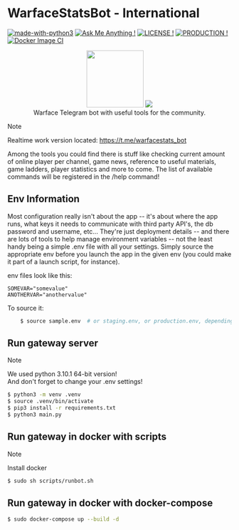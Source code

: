 # WarfaceStatsBot - International
[![made-with-python3](https://img.shields.io/badge/Made%20with-Python-1f425f.svg)](https://www.python.org/)
[![Ask Me Anything !](https://img.shields.io/badge/Ask%20me-anything-1abc9c.svg)](https://github.com/denver-code/warfacestats_bot/issues/new)
[![LICENSE !](https://img.shields.io/github/license/denver-code/warfacestats_bot)](https://github.com/denver-code/warfacestats_bot/blob/master/LICENSE) 
[![PRODUCTION !](https://img.shields.io/badge/Production-1f425f.svg)](https://t.me/warfacestats_bot) 
[![Docker Image CI](https://github.com/denver-code/warfacestats_bot/actions/workflows/docker-image.yml/badge.svg)](https://github.com/denver-code/warfacestats_bot/actions/workflows/docker-image.yml)
<p align="center">
    <a href="https://wf.my.com"><img height="128" src="https://i.imgur.com/AB5fREI.png"></a> <a href="https://discord.com"><img src="https://telegram.org/img/t_logo.png?1"></a> <br>
    Warface Telegram bot with useful tools for the community.
</p>

> [!NOTE]   
> Realtime work version located: https://t.me/warfacestats_bot  
   
Among the tools you could find there is stuff like checking
current amount of online player per channel, game news,
reference to useful materials, game ladders, player statistics
and more to come. The list of available commands will be registered in the /help command!

## Env Information
Most configuration really isn't about the app -- it's about where the app runs, what keys it needs to communicate with third party API's, the db password and username, etc... They're just deployment details -- and there are lots of tools to help manage environment variables -- not the least handy being a simple .env file with all your settings. Simply source the appropriate env before you launch the app in the given env (you could make it part of a launch script, for instance).

env files look like this:

    SOMEVAR="somevalue"
    ANOTHERVAR="anothervalue"

To source it:
``` Bash
    $ source sample.env  # or staging.env, or production.env, depending on where you're deploying to
```
## Run gateway server
> [!NOTE]
> We used python 3.10.1 64-bit version!  
> And don't forget to change your .env settings!  
``` Bash
$ python3 -m venv .venv
$ source .venv/bin/activate
$ pip3 install -r requirements.txt
$ python3 main.py
```

## Run gateway in docker with scripts
> [!NOTE]  
> Install docker  
``` Bash
$ sudo sh scripts/runbot.sh
```

## Run gateway in docker with docker-compose
``` Bash
$ sudo docker-compose up --build -d
```
